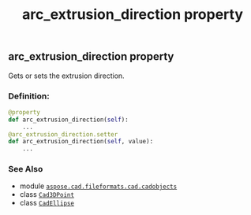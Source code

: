 ﻿---
title: arc_extrusion_direction property
second_title: Aspose.CAD for Python via .NET API References
description: 
type: docs
weight: 60
url: /python-net/aspose.cad.fileformats.cad.cadobjects/cadellipse/arc_extrusion_direction/
is_root: false
---

## arc_extrusion_direction property


Gets or sets the extrusion direction.
### Definition:
```python
@property
def arc_extrusion_direction(self):
    ...
@arc_extrusion_direction.setter
def arc_extrusion_direction(self, value):
    ...
```

### See Also
* module [`aspose.cad.fileformats.cad.cadobjects`](../../)
* class [`Cad3DPoint`](/cad/python-net/aspose.cad.fileformats.cad.cadobjects/cad3dpoint)
* class [`CadEllipse`](/cad/python-net/aspose.cad.fileformats.cad.cadobjects/cadellipse)

